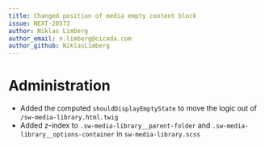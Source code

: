 ```yaml
---
title: Changed position of media empty content block
issue: NEXT-20573
author: Niklas Limberg
author_email: n.limberg@cicada.com
author_github: NiklasLimberg
---
```

# Administration
* Added the computed `shouldDisplayEmptyState` to move the logic out of `/sw-media-library.html.twig`
* Added z-index to `.sw-media-library__parent-folder` and `.sw-media-library__options-container` in `sw-media-library.scss`
